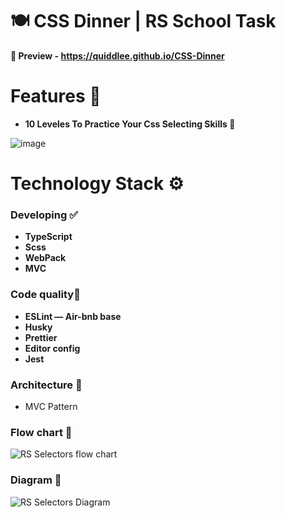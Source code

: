 # **🍽️ CSS Dinner | RS School Task**

**👀 Preview - https://quiddlee.github.io/CSS-Dinner**

# Features 🚀
- **10 Leveles To Practice Your Css Selecting Skills 💪**
  
![image](https://github.com/Quiddlee/CSS-Dinner/assets/114234698/18979943-1b87-4988-9b17-6f6cf3945e4c)

# Technology Stack ⚙️
### **Developing ✅**
- **TypeScript**
- **Scss**
- **WebPack**
- **MVC**

### **Code quality🧹**
- **ESLint — Air-bnb base**
- **Husky**
- **Prettier**
- **Editor config**
- **Jest**

### Architecture 🦍
- MVC Pattern

### Flow chart 🍁
![RS Selectors flow chart](https://github.com/Quiddlee/CSS-Dinner/assets/114234698/c0abed6f-0a60-4213-baec-4d00ec44a08c)

### Diagram 🗻
![RS Selectors Diagram](https://github.com/Quiddlee/CSS-Dinner/assets/114234698/560b2738-e6f4-4608-a8a1-2f54fb55c43d)
